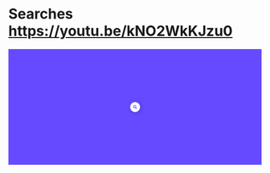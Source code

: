 # Searches https://youtu.be/kNO2WkKJzu0
<p align="center">
  <img src="preview.png" alt="preview del proyecto"  width="1600">
</p>